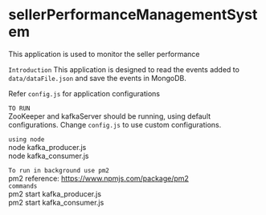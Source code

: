 # sellerPerformanceManagementSystem
This application is used to monitor the seller performance

`
Introduction
`
This application is designed to read the events added to ``data/dataFile.json`` and save the events in MongoDB.

Refer ``config.js`` for application configurations

`
TO RUN
`  
ZooKeeper and kafkaServer should be running, using default configurations. Change ``config.js`` to use custom configurations.

``using node``  
node kafka_producer.js  
node kafka_consumer.js

`To run in background use pm2`  
pm2 reference: https://www.npmjs.com/package/pm2  
``commands``  
pm2 start kafka_producer.js  
pm2 start kafka_consumer.js
